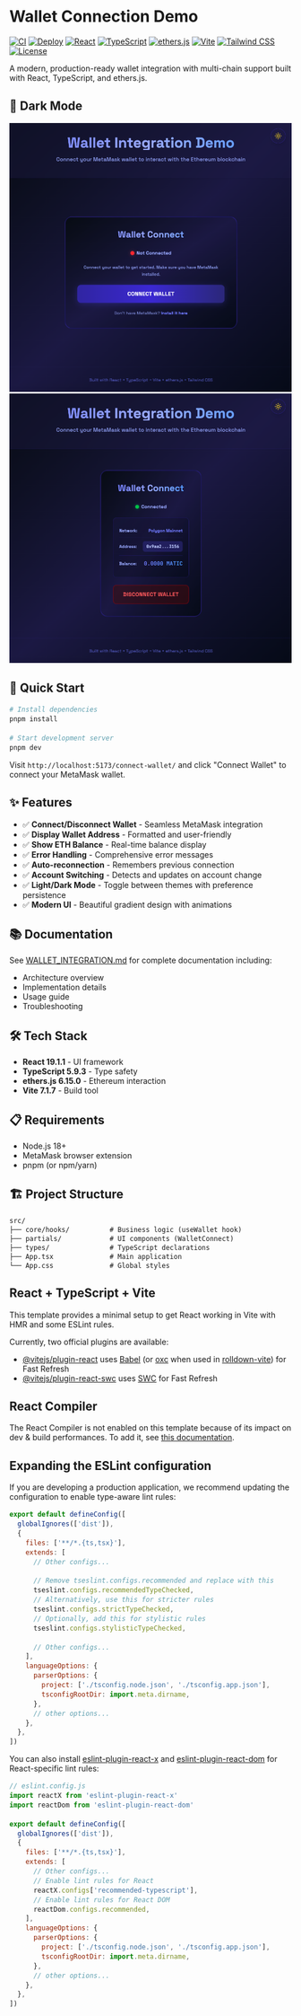 # Wallet Connection Demo

[![CI](https://github.com/ChainsQueen/connect-wallet/actions/workflows/ci.yml/badge.svg)](https://github.com/ChainsQueen/connect-wallet/actions/workflows/ci.yml)
[![Deploy](https://github.com/ChainsQueen/connect-wallet/actions/workflows/deploy.yml/badge.svg)](https://github.com/ChainsQueen/connect-wallet/actions/workflows/deploy.yml)
[![React](https://img.shields.io/badge/React-19.1-61dafb?logo=react&logoColor=white)](https://reactjs.org/)
[![TypeScript](https://img.shields.io/badge/TypeScript-5.9-3178c6?logo=typescript&logoColor=white)](https://www.typescriptlang.org/)
[![ethers.js](https://img.shields.io/badge/ethers.js-6.15-2535a0?logo=ethereum&logoColor=white)](https://docs.ethers.org/)
[![Vite](https://img.shields.io/badge/Vite-7.1-646cff?logo=vite&logoColor=white)](https://vitejs.dev/)
[![Tailwind CSS](https://img.shields.io/badge/Tailwind-4.1-06b6d4?logo=tailwindcss&logoColor=white)](https://tailwindcss.com/)
[![License](https://img.shields.io/badge/license-MIT-green.svg)](LICENSE)

A modern, production-ready wallet integration with multi-chain support built with React, TypeScript, and ethers.js.

## 📸 Dark Mode

![Disconnected](screenshots/1.png)
![Connected](screenshots/2.png)

## 🚀 Quick Start

```bash
# Install dependencies
pnpm install

# Start development server
pnpm dev
```

Visit `http://localhost:5173/connect-wallet/` and click "Connect Wallet" to connect your MetaMask wallet.

## ✨ Features

- ✅ **Connect/Disconnect Wallet** - Seamless MetaMask integration
- ✅ **Display Wallet Address** - Formatted and user-friendly
- ✅ **Show ETH Balance** - Real-time balance display
- ✅ **Error Handling** - Comprehensive error messages
- ✅ **Auto-reconnection** - Remembers previous connection
- ✅ **Account Switching** - Detects and updates on account change
- ✅ **Light/Dark Mode** - Toggle between themes with preference persistence
- ✅ **Modern UI** - Beautiful gradient design with animations

## 📚 Documentation

See [WALLET_INTEGRATION.md](./WALLET_INTEGRATION.md) for complete documentation including:
- Architecture overview
- Implementation details
- Usage guide
- Troubleshooting

## 🛠️ Tech Stack

- **React 19.1.1** - UI framework
- **TypeScript 5.9.3** - Type safety
- **ethers.js 6.15.0** - Ethereum interaction
- **Vite 7.1.7** - Build tool

## 📋 Requirements

- Node.js 18+
- MetaMask browser extension
- pnpm (or npm/yarn)

## 🏗️ Project Structure

```
src/
├── core/hooks/          # Business logic (useWallet hook)
├── partials/            # UI components (WalletConnect)
├── types/               # TypeScript declarations
├── App.tsx              # Main application
└── App.css              # Global styles
```

## React + TypeScript + Vite

This template provides a minimal setup to get React working in Vite with HMR and some ESLint rules.

Currently, two official plugins are available:

- [@vitejs/plugin-react](https://github.com/vitejs/vite-plugin-react/blob/main/packages/plugin-react) uses [Babel](https://babeljs.io/) (or [oxc](https://oxc.rs) when used in [rolldown-vite](https://vite.dev/guide/rolldown)) for Fast Refresh
- [@vitejs/plugin-react-swc](https://github.com/vitejs/vite-plugin-react/blob/main/packages/plugin-react-swc) uses [SWC](https://swc.rs/) for Fast Refresh

## React Compiler

The React Compiler is not enabled on this template because of its impact on dev & build performances. To add it, see [this documentation](https://react.dev/learn/react-compiler/installation).

## Expanding the ESLint configuration

If you are developing a production application, we recommend updating the configuration to enable type-aware lint rules:

```js
export default defineConfig([
  globalIgnores(['dist']),
  {
    files: ['**/*.{ts,tsx}'],
    extends: [
      // Other configs...

      // Remove tseslint.configs.recommended and replace with this
      tseslint.configs.recommendedTypeChecked,
      // Alternatively, use this for stricter rules
      tseslint.configs.strictTypeChecked,
      // Optionally, add this for stylistic rules
      tseslint.configs.stylisticTypeChecked,

      // Other configs...
    ],
    languageOptions: {
      parserOptions: {
        project: ['./tsconfig.node.json', './tsconfig.app.json'],
        tsconfigRootDir: import.meta.dirname,
      },
      // other options...
    },
  },
])
```

You can also install [eslint-plugin-react-x](https://github.com/Rel1cx/eslint-react/tree/main/packages/plugins/eslint-plugin-react-x) and [eslint-plugin-react-dom](https://github.com/Rel1cx/eslint-react/tree/main/packages/plugins/eslint-plugin-react-dom) for React-specific lint rules:

```js
// eslint.config.js
import reactX from 'eslint-plugin-react-x'
import reactDom from 'eslint-plugin-react-dom'

export default defineConfig([
  globalIgnores(['dist']),
  {
    files: ['**/*.{ts,tsx}'],
    extends: [
      // Other configs...
      // Enable lint rules for React
      reactX.configs['recommended-typescript'],
      // Enable lint rules for React DOM
      reactDom.configs.recommended,
    ],
    languageOptions: {
      parserOptions: {
        project: ['./tsconfig.node.json', './tsconfig.app.json'],
        tsconfigRootDir: import.meta.dirname,
      },
      // other options...
    },
  },
])
```
